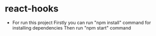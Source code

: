# react-hooks

* For run this project
 Firstly you can run "npm install" command for installing dependencies
 Then run "npm start" command